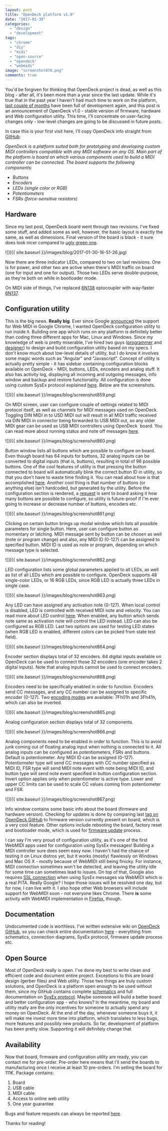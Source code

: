```yaml
---
layout: post
title: "OpenDeck platform v1.0"
date: "2017-01-30"
categories: 
  - "design"
  - "development"
tags: 
  - "chrome"
  - "diy"
  - "midi"
  - "open-source"
  - "opendeck"
  - "webmidi"
image: "screenshot870.png"
comments: true
---
```


You'd be forgiven for thinking that OpenDeck project is dead, as well as this blog - after all, it's been more than a year since the last update. While it's true that in the past year I haven't had much time to work on the platform, [last couple of months](https://github.com/paradajz/OpenDeck/graphs/contributors?from=2016-12-04&to=2017-01-29&type=c) have been full of development again, and this post is an announcement of OpenDeck v1.0 - stable version of firmware, hardware and Web configuration utility. This time, I'll concentrate on user-facing changes only - low-level changes are going to be discussed in future posts.

In case this is your first visit here, I'll copy OpenDeck info straight from [GitHub](https://github.com/paradajz/OpenDeck):

_OpenDeck is a platform suited both for prototyping and developing custom MIDI controllers compatible with any MIDI software on any OS. Main part of the platform is board on which various components used to build a MIDI controller can be connected. The board supports the following components:_

- _Buttons_
- _Encoders_
- _LEDs (single color or RGB)_
- _Potentiometers_
- _FSRs (force-sensitive resistors)_

## Hardware

Since my last post, OpenDeck board went through two revisions. I've fixed some stuff, and added some as well, however, the basic layout is exactly the same, as well as dimensions. Final version of the board is black - it sure does look nicer compared to [ugly green one](https://scontent.fzag1-1.fna.fbcdn.net/v/t1.0-9/12246976_432517070274872_4391324652120459986_n.jpg?oh=0cae4c0a8c50e2bb5e2a1f3fa5b6ea63&oe=59020295).

![]({{ site.baseurl }}/images/blog/2017-01-30-16-51-26.jpg)

Now there are three indicator LEDs, compared to two on last revisions. One is for power, and other two are active when there's MIDI traffic on board (one for input and one for output). Those two LEDs serve double-purpose, as they're both on while in bootloader mode.

On MIDI side of things, I've replaced [6N138](http://www.vishay.com/doc?83605) optocoupler with way-faster [6N137](http://www.vishay.com/docs/84732/6n137.pdf).

## Configuration utility

This is the big news. **Really big**. Ever since Google [announced](https://blog.chromium.org/2015/04/chrome-43-beta-web-midi-and-upgrading.html) the support for Web MIDI in Google Chrome, I wanted OpenDeck configuration utility to run inside it. Building one app which runs on any platform is definitely better than coding three different apps for Mac, Linux and Windows. Since my knowledge of web is pretty miserable, I've hired two guys ([programmer](https://www.facebook.com/alem.biscan) and [designer](https://hr.linkedin.com/in/marko-meic-sidic-8775aa124)) to design and build configuration utility based on my specs. I don't know much about low-level details of utility, but I do know it involves some magic words such as "Angular" and "Javascript". Concept of utility is actually pretty simple - it has sidebar containing configuration blocks available on OpenDeck - MIDI, buttons, LEDs, encoders and analog stuff. It also has activity log, displaying all incoming and outgoing messages, info window and backup and restore functionality. All configuration is done using custom SysEx protocol explained [here](https://github.com/paradajz/OpenDeck/wiki/SysEx-Configuration). Below are the screenshots.

![]({{ site.baseurl }}/images/blog/screenshot859.png)

On MIDI screen, user can configure couple of settings related to MIDI protocol itself, as well as channels for MIDI messages used on OpenDeck. Toggling DIN MIDI in to USD MIDI out will result in all MIDI traffic received via DIN MIDI in connector being forwarded to USB MIDI out, so any older MIDI gear can be used as USB MIDI controllers using OpenDeck  board. You can read more about running status and note off messages [here](https://www.midikits.net/midi_analyser/running_status.htm).

![]({{ site.baseurl }}/images/blog/screenshot860.png)

Button window lists all buttons which are possible to configure on board. Even though board has 64 inputs for buttons, 32 analog inputs can be converted to digital inputs (that is, buttons), resulting in total of 96 possible buttons. One of the cool features of utility is that pressing the button connected to board will automatically blink the correct button ID in utility, so that you don't have to waste time finding it. You can read about how is that accomplished [here](https://github.com/paradajz/OpenDeck/wiki/SysEx-Configuration#component-info-messages). Another cool thing is that number of buttons (or anything else) isn't hardcoded, but generated by the utility. Before the configuration section is rendered, a [request](https://github.com/paradajz/OpenDeck/wiki/SysEx-Configuration#number-of-supported-components) is sent to board asking it how many buttons are possible to configure, so utility is future-proof if I'm ever going to increase or decrease number of buttons, encoders etc.

![]({{ site.baseurl }}/images/blog/screenshot861.png)

Clicking on certain button brings up modal window which lists all possible parameters for single button. Here, user can configure button as momentary or latching. MIDI message sent by button can be chosen as well (note or program change) and also, any MIDI ID (0-127) can be assigned to specified button. MIDI ID is used as note or program, depending on which message type is selected.

![]({{ site.baseurl }}/images/blog/screenshot862.png)

LED configuration lists some global parameters applied to all LEDs, as well as list of all LEDs which are possible to configure. OpenDeck supports 48 single-color LEDs, or 16 RGB LEDs, since RGB LED is actually three LEDs in single case.

![]({{ site.baseurl }}/images/blog/screenshot863.png)

Any LED can have assigned any activation note (0-127). When local control is disabled, LED is controlled with received MIDI note and velocity. You can read more about LED control [here](https://github.com/paradajz/OpenDeck/wiki/LED-control). When enabled, any button which sends note same as activation note will control the LED instead. LED can also be configured as RGB LED. Last two options are used for testing LED states (when RGB LED is enabled, different colors can be picked from state test field).

![]({{ site.baseurl }}/images/blog/screenshot864.png)

Encoder section displays total of 32 encoders. 64 digital inputs available on OpenDeck can be used to connect those 32 encoders (one encoder takes 2 digital inputs). Note that analog inputs cannot be used to connect encoders.

![]({{ site.baseurl }}/images/blog/screenshot868.png)

Encoders need to be specifically enabled in order to function. Encoders send CC messages, and any CC number can be assigned to specific encoder (0-127). Two [encoding modes](https://github.com/paradajz/OpenDeck/wiki/SysEx-Configuration#encoding-mode) are available: 7Fh01h and 3Fh41h, which can also be inverted.

![]({{ site.baseurl }}/images/blog/screenshot865.png)

Analog configuration section displays total of 32 components.

![]({{ site.baseurl }}/images/blog/screenshot866.png)

Analog components need to be enabled in order to function. This is to avoid junk coming out of floating analog input when nothing is connected to it. All analog inputs can be configured as potentiometers, FSRs and buttons. Default is potentiometer. Any MIDI ID can be assigned (0-127). Potentiometer type will send CC messages with CC number specified as MIDI ID, FSR type will send MIDI note event with note being MIDI ID, and button type will send note event specified in button configuration section. Invert option applies only when potentiometer is active type. Lower and upper CC limits can be used to scale CC values coming from potentiometer and FSR.

![]({{ site.baseurl }}/images/blog/screenshot867.png)

Info window contains some basic info about the board (firmware and hardware version). Checking for updates is done by comparing last [tag on OpenDeck GitHub](https://github.com/paradajz/OpenDeck/releases) to firmware version currently present on board, which is a very cool feature. Other options include rebooting the board, factory reset and bootloader mode, which is used for [firmware update](https://github.com/paradajz/OpenDeck/wiki/Firmware-update) process.

I can say I'm very proud of configuration utility, as it's one of the first WebMIDI apps used for configuration using SysEx messages! Building a MIDI controller sure does seem easy now. I haven't had the chance of testing it on Linux distros yet, but it works (mostly) flawlessly on Windows and Mac OS X - mostly because of WebMIDI still being finicky. For instance, MIDI connection sometimes won't be detected, and leaving the utility idle for some time can sometimes lead to issues. On top of that, Google also requires [SSL connection](https://bugs.chromium.org/p/chromium/issues/detail?id=470170) when using SysEx messages via WebMIDI which is a real PITA. Really Google? I hope those issues will be resolved one day, but for now, I can live with it. I also hope other Web browsers will include support for WebMIDI soon - not everyone likes Chrome. There **is** some activity with WebMIDI implementation in [Firefox](https://bugzilla.mozilla.org/show_bug.cgi?id=836897), though.

## Documentation

Undocumented code is worthless. I've written extensive wiki on [OpenDeck GitHub](https://github.com/paradajz/OpenDeck), so you can check entire documentation [here](https://github.com/paradajz/OpenDeck/wiki) \- everything from schematics, connection diagrams, SysEx protocol, firmware update process etc.

## Open Source

Most of OpenDeck really is open. I've done my best to write clean and efficient code and document entire project. Exceptions to this are board design (gerber files) and Web utility. Those two things are truly custom solutions, and OpenDeck is a platform open enough to be used without them, since my GitHub contains complete [schematics](https://github.com/paradajz/OpenDeck/blob/master/bin/sch/OpenDeck-r1.1.0.pdf) and full documentation on [SysEx protocol](https://github.com/paradajz/OpenDeck/wiki/SysEx-Configuration). Maybe someone will build a better board and better configuration app - who knows? In the meantime, my board and utility really are the only incentives for someone to actually spend any money on OpenDeck. At the end of the day, whenever someone buys it, it will make me invest more time into platform, which translates to less bugs, more features and possibly new products. So far, development of platform has been pretty slow. Supporting it will definitely change that.

## Availability

Now that board, firmware and configuration utility are ready, you can contact me for pre-order. Pre-order here means that I'll send the boards to manufacturing once I receive at least 10 pre-orders. I'm selling the board for 111€. Package contains:

1. Board
2. USB cable
3. MIDI cable
4. Access to online web utility
5. One year guarantee

Bugs and feature requests can always be reported [here](https://github.com/paradajz/OpenDeck/issues).

Thanks for reading!
